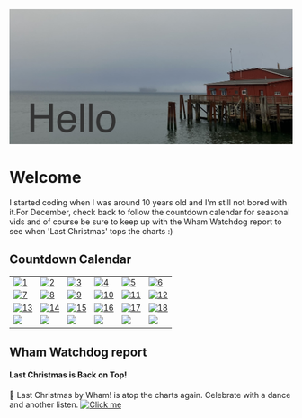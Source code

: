 ![Hello](https://github.com/mjamesharmon/mjamesharmon/blob/main/assets/img/hello.jpg?raw=true)
# Welcome
I started coding when I was around 10 years old and I'm still not bored with it.For December, check back to follow the countdown calendar for seasonal vids and of course be sure to keep up with the Wham Watchdog report to see when 'Last Christmas' tops the charts :)
## Countdown Calendar


|     |    |     |     |     |      |
|-----|----|----|------|-----|-----|
| [![1](https://mjamesharmon.github.io/julekalender/1_open.svg)](https://www.youtube.com/watch?v=B5KL3qjrm7M)| [![2](https://mjamesharmon.github.io/julekalender/2_open.svg)](https://www.youtube.com/watch?v=BXL7BgG-RLU)| [![3](https://mjamesharmon.github.io/julekalender/3_open.svg)](https://www.youtube.com/watch?v=foYWOf4XoGk)| [![4](https://mjamesharmon.github.io/julekalender/4_open.svg)](https://www.instagram.com/reel/Bq4pRvoHqun)| [![5](https://mjamesharmon.github.io/julekalender/5_open.svg)](https://www.youtube.com/watch?v=gset79KMmt0)| [![6](https://mjamesharmon.github.io/julekalender/6_open.svg)](https://www.youtube.com/watch?v=Q8Bb731ktTc)|
| [![7](https://mjamesharmon.github.io/julekalender/7_open.svg)](https://www.youtube.com/watch?v=cBCYZ9jIJkI)| [![8](https://mjamesharmon.github.io/julekalender/8_open.svg)](https://www.instagram.com/reel/BrpvwQWn9pQ)| [![9](https://mjamesharmon.github.io/julekalender/9_open.svg)](https://www.youtube.com/watch?v=9YBTNE8pokA)| [![10](https://mjamesharmon.github.io/julekalender/10_open.svg)](https://www.youtube.com/watch?v=to-rArpk2vs)| [![11](https://mjamesharmon.github.io/julekalender/11_open.svg)](https://www.youtube.com/watch?v=au7iFfGlTrY)| [![12](https://mjamesharmon.github.io/julekalender/12_open.svg)](https://www.youtube.com/watch?v=xn7RPC-bQPI)|
| [![13](https://mjamesharmon.github.io/julekalender/13_open.svg)](https://www.youtube.com/watch?v=STlhnD30OaA)| [![14](https://mjamesharmon.github.io/julekalender/14_open.svg)](https://www.youtube.com/watch?v=0JTjU_Y8dno)| [![15](https://mjamesharmon.github.io/julekalender/15_open.svg)](https://www.youtube.com/watch?v=fK3OE8o0gqo)| [![16](https://mjamesharmon.github.io/julekalender/16_open.svg)](https://www.youtube.com/watch?v=S4O2ZmziRug)| [![17](https://mjamesharmon.github.io/julekalender/17_open.svg)](https://www.youtube.com/watch?v=l2HlpZ08YP4)| [![18](https://mjamesharmon.github.io/julekalender/18_open.svg)](https://www.youtube.com/watch?v=RmF2rsDHOZc)|
| <picture><img src="https://mjamesharmon.github.io/julekalender/19.svg" /></picture>| <picture><img src="https://mjamesharmon.github.io/julekalender/20.svg" /></picture>| <picture><img src="https://mjamesharmon.github.io/julekalender/21.svg" /></picture>| <picture><img src="https://mjamesharmon.github.io/julekalender/22.svg" /></picture>| <picture><img src="https://mjamesharmon.github.io/julekalender/23.svg" /></picture>| <picture><img src="https://mjamesharmon.github.io/julekalender/24.svg" /></picture>|

## Wham Watchdog report


#### Last Christmas is Back on Top!
🎉 Last Christmas by Wham! is atop the charts again.  Celebrate with a dance and another listen.
[![Click me](https://mjamesharmon.github.io/wham-watchdog/web/assets/img/last_christmas.jpeg "Last Christmas")]("https://youtu.be/E8gmARGvPlI?si=gt_S_mTrTcC_GmCa")

